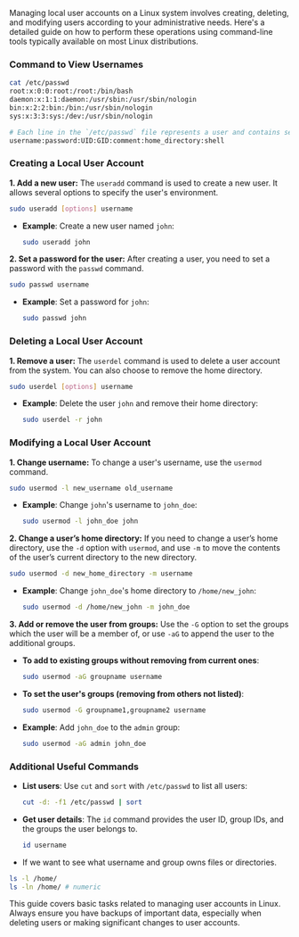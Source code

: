 Managing local user accounts on a Linux system involves creating, deleting, and modifying users according to your administrative needs. Here's a detailed guide on how to perform these operations using command-line tools typically available on most Linux distributions.

### Command to View Usernames

```bash
cat /etc/passwd
root:x:0:0:root:/root:/bin/bash
daemon:x:1:1:daemon:/usr/sbin:/usr/sbin/nologin
bin:x:2:2:bin:/bin:/usr/sbin/nologin
sys:x:3:3:sys:/dev:/usr/sbin/nologin

# Each line in the `/etc/passwd` file represents a user and contains seven fields separated by colons (`:`):
username:password:UID:GID:comment:home_directory:shell

```


### Creating a Local User Account

**1. Add a new user:**
The `useradd` command is used to create a new user. It allows several options to specify the user's environment.

```bash
sudo useradd [options] username
```

- **Example**: Create a new user named `john`:
  ```bash
  sudo useradd john
  ```

**2. Set a password for the user:**
After creating a user, you need to set a password with the `passwd` command.

```bash
sudo passwd username
```

- **Example**: Set a password for `john`:
  ```bash
  sudo passwd john
  ```

### Deleting a Local User Account

**1. Remove a user:**
The `userdel` command is used to delete a user account from the system. You can also choose to remove the home directory.

```bash
sudo userdel [options] username
```

- **Example**: Delete the user `john` and remove their home directory:
  ```bash
  sudo userdel -r john
  ```

### Modifying a Local User Account

**1. Change username:**
To change a user's username, use the `usermod` command.

```bash
sudo usermod -l new_username old_username
```

- **Example**: Change `john`'s username to `john_doe`:
  ```bash
  sudo usermod -l john_doe john
  ```

**2. Change a user’s home directory:**
If you need to change a user’s home directory, use the `-d` option with `usermod`, and use `-m` to move the contents of the user’s current directory to the new directory.

```bash
sudo usermod -d new_home_directory -m username
```

- **Example**: Change `john_doe`'s home directory to `/home/new_john`:
  ```bash
  sudo usermod -d /home/new_john -m john_doe
  ```

**3. Add or remove the user from groups:**
Use the `-G` option to set the groups which the user will be a member of, or use `-aG` to append the user to the additional groups.

- **To add to existing groups without removing from current ones**:
  ```bash
  sudo usermod -aG groupname username
  ```
- **To set the user's groups (removing from others not listed)**:
  ```bash
  sudo usermod -G groupname1,groupname2 username
  ```

- **Example**: Add `john_doe` to the `admin` group:
  ```bash
  sudo usermod -aG admin john_doe
  ```

### Additional Useful Commands

- **List users**: Use `cut` and `sort` with `/etc/passwd` to list all users:
  ```bash
  cut -d: -f1 /etc/passwd | sort
  ```
- **Get user details**: The `id` command provides the user ID, group IDs, and the groups the user belongs to.
  ```bash
  id username
  ```

- If we want to see what username and group owns files or directories.
```bash
ls -l /home/
ls -ln /home/ # numeric
```


This guide covers basic tasks related to managing user accounts in Linux. Always ensure you have backups of important data, especially when deleting users or making significant changes to user accounts.

